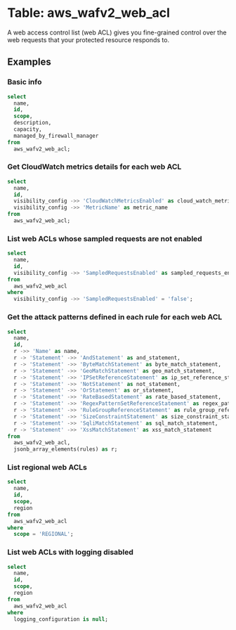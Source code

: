 # Table: aws_wafv2_web_acl

A web access control list (web ACL) gives you fine-grained control over the web requests that your protected resource responds to.

## Examples

### Basic info

```sql
select
  name,
  id,
  scope,
  description,
  capacity,
  managed_by_firewall_manager
from
  aws_wafv2_web_acl;
```


### Get CloudWatch metrics details for each web ACL

```sql
select
  name,
  id,
  visibility_config ->> 'CloudWatchMetricsEnabled' as cloud_watch_metrics_enabled,
  visibility_config ->> 'MetricName' as metric_name
from
  aws_wafv2_web_acl;
```


### List web ACLs whose sampled requests are not enabled

```sql
select
  name,
  id,
  visibility_config ->> 'SampledRequestsEnabled' as sampled_requests_enabled
from
  aws_wafv2_web_acl
where
  visibility_config ->> 'SampledRequestsEnabled' = 'false';
```


### Get the attack patterns defined in each rule for each web ACL

```sql
select
  name,
  id,
  r ->> 'Name' as name,
  r -> 'Statement' ->> 'AndStatement' as and_statement,
  r -> 'Statement' ->> 'ByteMatchStatement' as byte_match_statement,
  r -> 'Statement' ->> 'GeoMatchStatement' as geo_match_statement,
  r -> 'Statement' ->> 'IPSetReferenceStatement' as ip_set_reference_statement,
  r -> 'Statement' ->> 'NotStatement' as not_statement,
  r -> 'Statement' ->> 'OrStatement' as or_statement,
  r -> 'Statement' ->> 'RateBasedStatement' as rate_based_statement,
  r -> 'Statement' ->> 'RegexPatternSetReferenceStatement' as regex_pattern_set_reference_statement,
  r -> 'Statement' ->> 'RuleGroupReferenceStatement' as rule_group_reference_statement,
  r -> 'Statement' ->> 'SizeConstraintStatement' as size_constraint_statement,
  r -> 'Statement' ->> 'SqliMatchStatement' as sql_match_statement,
  r -> 'Statement' ->> 'XssMatchStatement' as xss_match_statement
from
  aws_wafv2_web_acl,
  jsonb_array_elements(rules) as r;
```


### List regional web ACLs

```sql
select
  name,
  id,
  scope,
  region
from
  aws_wafv2_web_acl
where
  scope = 'REGIONAL';
```


### List web ACLs with logging disabled

```sql
select
  name,
  id,
  scope,
  region
from
  aws_wafv2_web_acl
where
  logging_configuration is null;
```
